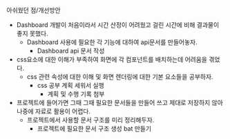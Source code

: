 아쉬웠던 점/개선방안
- Dashboard 개발이 처음이라서 시간 산정이 어려웠고 걸린 시간에 비해 결과물이 좋지 못했다.
  - Dashboard 사용에 필요한 각 기능에 대하여 api문서를 만들어놓자.
    - Dashboard api 문서 작성
- css요소에 대한 이해가 부족하여 화면에 각 컴포넌트를 배치하는데 어려움을 겪었다.
  - css 관련 속성에 대한 이해 및 화면 렌더링에 대한 기본 요소들을 공부하자.
    - css 공부 계획 세워서 실행
      - 계획 및 수행 기록 첨부
- 프로젝트에 들어가면 그때 그때 필요한 문서들을 만들어 쓰고 제대로 저장하지 않아 나중에 자료로 활용이 어렵다.
  - 프로젝트에서 사용할 문서 구조를 미리 정리해두자.
    - 프로젝트에 필요한 문서 구조 생성 bat 만들기
